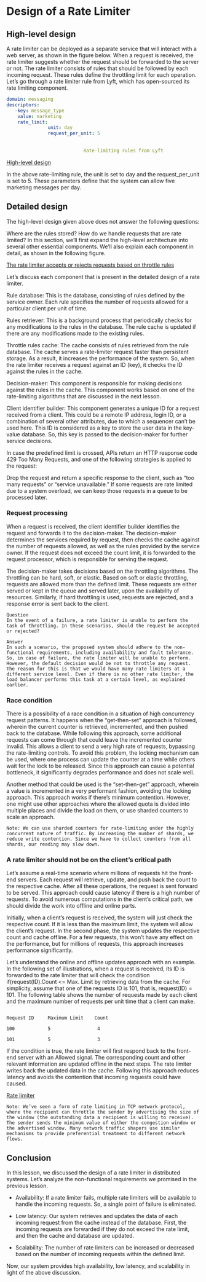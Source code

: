 # Design of a Rate Limiter
## High-level design
A rate limiter can be deployed as a separate service that will interact with a web server, as shown in the figure below. When a request is received, the rate limiter suggests whether the request should be forwarded to the server or not. The rate limiter consists of rules that should be followed by each incoming request. These rules define the throttling limit for each operation. Let’s go through a rate limiter rule from Lyft, which has open-sourced its rate limiting component.
```yaml
domain: messaging
descriptors:
   -key: message_type
    value: marketing
    rate_limit:
               unit: day
               request_per_unit: 5
                            
                            
                            Rate-limiting rules from Lyft
```

[High-level design](./design.jpg)

In the above rate-limiting rule, the unit is set to day and the request_per_unit is set to 5. These parameters define that the system can allow five marketing messages per day.

## Detailed design
The high-level design given above does not answer the following questions:

Where are the rules stored?
How do we handle requests that are rate limited?
In this section, we’ll first expand the high-level architecture into several other essential components. We’ll also explain each component in detail, as shown in the following figure.

[The rate limiter accepts or rejects requests based on throttle rules](./detailed_design.jpg)

Let’s discuss each component that is present in the detailed design of a rate limiter.

Rule database: This is the database, consisting of rules defined by the service owner. Each rule specifies the number of requests allowed for a particular client per unit of time.

Rules retriever: This is a background process that periodically checks for any modifications to the rules in the database. The rule cache is updated if there are any modifications made to the existing rules.

Throttle rules cache: The cache consists of rules retrieved from the rule database. The cache serves a rate-limiter request faster than persistent storage. As a result, it increases the performance of the system. So, when the rate limiter receives a request against an ID (key), it checks the ID against the rules in the cache.

Decision-maker: This component is responsible for making decisions against the rules in the cache. This component works based on one of the rate-limiting algorithms that are discussed in the next lesson.

Client identifier builder: This component generates a unique ID for a request received from a client. This could be a remote IP address, login ID, or a combination of several other attributes, due to which a sequencer can’t be used here. This ID is considered as a key to store the user data in the key-value database. So, this key is passed to the decision-maker for further service decisions.

In case the predefined limit is crossed, APIs return an HTTP response code 429 Too Many Requests, and one of the following strategies is applied to the request:

Drop the request and return a specific response to the client, such as “too many requests” or “service unavailable.”
If some requests are rate limited due to a system overload, we can keep those requests in a queue to be processed later.

### Request processing
When a request is received, the client identifier builder identifies the request and forwards it to the decision-maker. The decision-maker determines the services required by request, then checks the cache against the number of requests allowed, as well as the rules provided by the service owner. If the request does not exceed the count limit, it is forwarded to the request processor, which is responsible for serving the request.

The decision-maker takes decisions based on the throttling algorithms. The throttling can be hard, soft, or elastic. Based on soft or elastic throttling, requests are allowed more than the defined limit. These requests are either served or kept in the queue and served later, upon the availability of resources. Similarly, if hard throttling is used, requests are rejected, and a response error is sent back to the client.

```
Question
In the event of a failure, a rate limiter is unable to perform the task of throttling. In these scenarios, should the request be accepted or rejected?

Answer
In such a scenario, the proposed system should adhere to the non-functional requirements, including availability and fault tolerance. So, in case of failure, the rate limiter will be unable to perform. However, the default decision would be not to throttle any request. The reason for this is that we would have many rate limiters at a different service level. Even if there is no other rate limiter, the load balancer performs this task at a certain level, as explained earlier.
```

### Race condition
There is a possibility of a race condition in a situation of high concurrency request patterns. It happens when the “get-then-set” approach is followed, wherein the current counter is retrieved, incremented, and then pushed back to the database. While following this approach, some additional requests can come through that could leave the incremented counter invalid. This allows a client to send a very high rate of requests, bypassing the rate-limiting controls. To avoid this problem, the locking mechanism can be used, where one process can update the counter at a time while others wait for the lock to be released. Since this approach can cause a potential bottleneck, it significantly degrades performance and does not scale well.

Another method that could be used is the “set-then-get” approach, wherein a value is incremented in a very performant fashion, avoiding the locking approach. This approach works if there’s minimum contention. However, one might use other approaches where the allowed quota is divided into multiple places and divide the load on them, or use sharded counters to scale an approach.

```
Note: We can use sharded counters for rate-limiting under the highly concurrent nature of traffic. By increasing the number of shards, we reduce write contention. Since we have to collect counters from all shards, our reading may slow down.
```

### A rate limiter should not be on the client’s critical path
Let’s assume a real-time scenario where millions of requests hit the front-end servers. Each request will retrieve, update, and push back the count to the respective cache. After all these operations, the request is sent forward to be served. This approach could cause latency if there is a high number of requests. To avoid numerous computations in the client’s critical path, we should divide the work into offline and online parts.

Initially, when a client’s request is received, the system will just check the respective count. If it is less than the maximum limit, the system will allow the client’s request. In the second phase, the system updates the respective count and cache offline. For a few requests, this won’t have any effect on the performance, but for millions of requests, this approach increases performance significantly.

Let’s understand the online and offline updates approach with an example. In the following set of illustrations, when a request is received, its ID is forwarded to the rate limiter that will check the condition if(request(ID).Count <= Max. Limit by retrieving data from the cache. For simplicity, assume that one of the requests ID is 101, that is, request(ID) = 101. The following table shows the number of requests made by each client and the maximum number of requests per unit time that a client can make.

```

Request ID     Maximum Limit    Count

100            5                 4

101            5                 3
```

If the condition is true, the rate limiter will first respond back to the front-end server with an Allowed signal. The corresponding count and other relevant information are updated offline in the next steps. The rate limiter writes back the updated data in the cache. Following this approach reduces latency and avoids the contention that incoming requests could have caused.

[Rate limiter](./critical_path.jpg)

```
Note: We’ve seen a form of rate limiting in TCP network protocol, where the recipient can throttle the sender by advertising the size of the window (the outstanding data a recipient is willing to receive). The sender sends the minimum value of either the congestion window or the advertised window. Many network traffic shapers use similar mechanisms to provide preferential treatment to different network flows.
```

## Conclusion
In this lesson, we discussed the design of a rate limiter in distributed systems. Let’s analyze the non-functional requirements we promised in the previous lesson.

- Availability: If a rate limiter fails, multiple rate limiters will be available to handle the incoming requests. So, a single point of failure is eliminated.

- Low latency: Our system retrieves and updates the data of each incoming request from the cache instead of the database. First, the incoming requests are forwarded if they do not exceed the rate limit, and then the cache and database are updated.

- Scalability: The number of rate limiters can be increased or decreased based on the number of incoming requests within the defined limit.

Now, our system provides high availability, low latency, and scalability in light of the above discussion.
